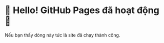 <!DOCTYPE html>
<html lang="en">
<head>
  <meta charset="UTF-8">
  <title>Baccarat Pro Tracker</title>
</head>
<body>
  <h1>🎉 Hello! GitHub Pages đã hoạt động 🎉</h1>
  <p>Nếu bạn thấy dòng này tức là site đã chạy thành công.</p>
</body>
</html>
